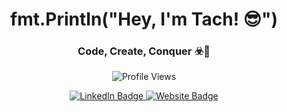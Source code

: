 <h1 align="center">fmt.Println("Hey, I'm Tach! 😎")</h1> 
<h3 align="center">Code, Create, Conquer ☣️🚀</h3>
  
<p align="center">  
 
  <img src="https://komarev.com/ghpvc/?username=tacheraSasi&label=Profile%20Views&color=green&style=flat" alt="Profile Views" /> 
</p> 
 
<p align="center">
  <a href="https://linkedin.com/in/tacheraSasi" target="_blank"> 
    <img src="https://img.shields.io/badge/-LinkedIn-blue?style=social&logo=linkedin" alt="LinkedIn Badge" />
  </a>
  <a href="https://tachera.vercel.app" target="_blank">
    <img src="https://img.shields.io/badge/-Website-blue?style=social&logo=google-chrome" alt="Website Badge" />
  </a>
</p>

<!-- ---

### 🔥 What I'm Up To  
- Building **[vintLang](https://vintlang.ekilie.com)**, **[ekiliSense](https://sense.ekilie.com)**, and **[ekiliRelay](https://relay.ekilie.com)**.
- Writing **Go**, **TypeScript**, **Next.js**, **React**, **Django**, **Expo**, and a dozen other tools that keep me up at night.
- Currently diving deeper into **Laravel**, **Electron.js**, and **C++** just for fun.
- Passionate about **clean code**, **building powerful frameworks**, and **open-source**—if it's cool, I'm in!

---

### ⚡ My Dev Superpowers
- **Golang Fanatic 🦍** — I love building sleek, efficient backends.
- **Master of Modern Web 🌐** — Full-stack wizard with **Next.js**, **React**, and **TypeScript**.
- **Code Minimalist ✨** — Simplicity > Complexity.
- **Automation Nerd 🤖** — I don’t just build things; I make them work smarter.

---

### 💻 Tech & Tools
<p align="center">
  <img src="https://img.shields.io/badge/-Go-00ADD8?style=for-the-badge&logo=go&logoColor=white" />
  <img src="https://img.shields.io/badge/-TypeScript-007ACC?style=for-the-badge&logo=typescript&logoColor=white" />
  <img src="https://img.shields.io/badge/-JavaScript-F7DF1E?style=for-the-badge&logo=javascript&logoColor=black" />
  <img src="https://img.shields.io/badge/-Python-3776AB?style=for-the-badge&logo=python&logoColor=white" />
  <img src="https://img.shields.io/badge/-PHP-777BB4?style=for-the-badge&logo=php&logoColor=white" />
  <img src="https://img.shields.io/badge/-C++-00599C?style=for-the-badge&logo=cplusplus&logoColor=white" />
</p>

---

### 🏗️ Frameworks & Tools
<p align="center">
  <img src="https://img.shields.io/badge/-Next.js-000000?style=for-the-badge&logo=next.js&logoColor=white" />
  <img src="https://img.shields.io/badge/-React-61DAFB?style=for-the-badge&logo=react&logoColor=black" />
  <img src="https://img.shields.io/badge/-NestJS-E0234E?style=for-the-badge&logo=nestjs&logoColor=white" />
  <img src="https://img.shields.io/badge/-Django-092E20?style=for-the-badge&logo=django&logoColor=white" />
  <img src="https://img.shields.io/badge/-Hono-FF5722?style=for-the-badge&logo=hono&logoColor=white" />
  <img src="https://img.shields.io/badge/-Fiber-00C7B7?style=for-the-badge&logo=gofiber&logoColor=white" />
  <img src="https://img.shields.io/badge/-Gin-007396?style=for-the-badge&logo=gin&logoColor=white" />
</p>

---

### 🔧 Dev Setup
- **OS**: Ubuntu 20.04 LTS 🐧
- **Editor**: Neovim, Zed 💻
- **Databases**: PostgreSQL, MySQL, SQLite, MiniDB(Built it myself) 🛢
- **Tools**: Docker, Git, Prisma, HTMX, ELLIE 🔧

---


### 📈 GitHub Vibes
<p align="center">
  <img src="https://github-readme-stats.vercel.app/api?username=tacheraSasi&show_icons=true&theme=dark&count_private=true" alt="GitHub Stats" />
</p>

---

### 🏆 GitHub Trophies
<p align="center">
  <img src="https://github-profile-trophy.vercel.app/?username=tacheraSasi&theme=onedark&row=1&column=6" alt="GitHub Trophies" />
</p>

---

### 🌟 Random Dev Quote
<p align="center">
  <img src="https://quotes-github-readme.vercel.app/api?type=horizontal&theme=radical" />
</p>

---

### 🎯 Let’s Connect
- **Twitter**: [@tacheraSasi](https://twitter.com/tacheraSasi)
- **Website**: [tachera.vercel.app](https://tachera.vercel.app)
- **Email**: tachera@ekilie.com
- **LinkedIn**: [tacheraSasi](https://linkedin.com/in/tacheraSasi)
- **GitHub**: [tacheraSasi](https://github.com/tacheraSasi)

--- -->
